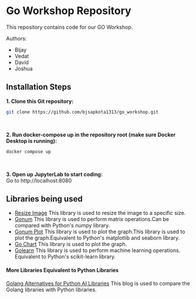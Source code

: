 # Go Workshop Repository

This repository contains code for our GO Workshop. <br>

Authors:
- Bijay
- Vedat
- David
- Joshua

## Installation Steps
**1. Clone this Git repository:** <br>
```sh 
git clone https://github.com/bjsapkota1313/go_workshop.git
```
<br>

**2. Run docker-compose up in the repository root (make sure Docker Desktop is running):** <br>

```sh
docker compose up
```
<br>

**3. Open up JupyterLab to start coding:** <br>
Go to http://localhost:8080 <br>



## Libraries being used

* <a href="https://github.com/nfnt/resize">Resize Image</a> This library is used to resize the image
  to a specific size.
* <a href="https://www.gonum.org/">Gonum</a> This library is used to perform matrix operations.Can
  be compared with Python's numpy library.
* <a href="https://github.com/gonum/plot">Gonum Plot</a> This library is used to plot the
  graph.This library is used to plot the graph.Equivalent to Python's matplotlib and seaborn
  library.
* <a href="https://github.com/wcharczuk/go-chart">Go Chart</a> This library is used to plot the
  graph.
* <a href="https://github.com/sjwhitworth/golearn">Golearn</a> This library is used to perform
  machine learning operations. Equivalent to Python's scikit-learn library.

#### More Libraries Equivalent to Python Libraries
<a href="https://altafino.com/blog/golang-alternatives-for-python-ai-libraries/">Golang Alternatives for Python AI Libraries</a> This blog is used to compare the Golang libraries with Python libraries.
